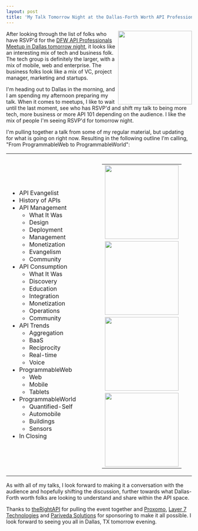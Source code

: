 ```yaml
---
layout: post
title: 'My Talk Tomorrow Night at the Dallas-Forth Worth API Professionals Meetup'
---
```

<p><a href="http://www.meetup.com/DFW-API-Professionals/events/115600132/" title="DFW API Professional Meetup Group"><img src="https://s3.amazonaws.com/kinlane-productions/events/dfw-api-meetup-group/dfw-api-meetup-group.jpeg" border="0" width="200" align="right" /></a></p>
<p>After looking through the list of folks who have RSVP'd for the <a href="http://www.meetup.com/DFW-API-Professionals/events/115600132/">DFW API Professionals Meetup in Dallas tomorrow night</a>, it looks like an interesting mix of tech and business folk.  The tech group is definitely the larger, with a mix of mobile, web and enterprise.  The business folks look like a mix of VC, project manager, marketing and startups.</p>
<p>I'm heading out to Dallas in the morning, and I am spending my afternoon preparing my talk.  When it comes to meetups, I like to wait until the last moment, see who has RSVP'd and shift my talk to being more tech, more business or more API 101 depending on the audience.   I like the mix of people I'm seeing RSVP'd for tomorrow night.</p>
<p>I'm pulling together a talk from some of my regular material, but updating for what is going on right now.  Resulting in the following outline I'm calling, "From ProgrammableWeb to ProgrammableWorld":</p>
<table cellspacing="2" cellpadding="5" width="100%">
<tbody>
<tr>
<td>
<ul class="mainlist">
<li>API Evangelist</li>
<li>History of APIs</li>
<li>API Management       
<ul class="mainlist">
<li>What It Was</li>
<li>Design</li>
<li>Deployment</li>
<li>Management</li>
<li>Monetization</li>
<li>Evangelism</li>
<li>Community</li>
</ul>
</li>
<li>API Consumption       
<ul class="mainlist">
<li>What It Was</li>
<li>Discovery</li>
<li>Education</li>
<li>Integration</li>
<li>Monetization</li>
<li>Operations</li>
<li>Community</li>
</ul>
</li>
<li>API Trends       
<ul class="mainlist">
<li>Aggregation</li>
<li>BaaS</li>
<li>Reciprocity</li>
<li>Real-time</li>
<li>Voice</li>
</ul>
</li>
<li>ProgrammableWeb       
<ul class="mainlist">
<li>Web</li>
<li>Mobile</li>
<li>Tablets</li>
</ul>
</li>
<li>ProgrammableWorld       
<ul class="mainlist">
<li>Quantified-Self</li>
<li>Automobile</li>
<li>Buildings</li>
<li>Sensors</li>
</ul>
</li>
<li>In Closing</li>
</ul>
</td>
<td width="33%" align="center" valign="top">
<table style="padding-right: 20px; padding-top: 10px;" cellspacing="10" cellpadding="10" width="100%">
<tbody>
<tr>
<td style="height: 150px;" align="center"><a href="http://www.therightapi.com/" target="_blank" title="TheRightAPI"><img src="http://kinlane-productions.s3.amazonaws.com/api-evangelist-site/company/therightapi-logo-2.png" border="0" width="200" /></a></td>
</tr>
<tr>
<td style="height: 150px;" align="center"><a href="http://www.proxomo.com/" target="_blank" title="Proxomo"><img src="http://kinlane-productions.s3.amazonaws.com/api-evangelist-site/serviceproviders/Proxomo-Logo.png" border="0" width="200" /></a></td>
</tr>
<tr>
<td style="height: 150px;" align="center"><a href="http://www.layer7tech.com/" target="_blank" title="Layer 7 Technologies"><img src="https://s3.amazonaws.com/kinlane-productions/api-service-providers/layer7-logo.png" border="0" width="200" /></a></td>
</tr>
<tr>
<td style="height: 150px;" align="center"><a href="http://www.parivedasolutions.com/" target="_blank" title="Pariveda Solutions"><img src="https://s3.amazonaws.com/kinlane-productions/pariveda-solutions-logo.png" border="0" width="200" /></a></td>
</tr>
</tbody>
</table>
</td>
</tr>
</tbody>
</table>
<p>As with all of my talks, I look forward to making it a conversation with the audience and hopefully shifting the discussion, further towards what Dallas-Forth worth folks are looking to understand and share within the API space.</p>
<p>Thanks to <a href="http://www.therightapi.com/">theRightAPI</a> for pulling the event together and <a href="http://www.proxomo.com/" title="BAaS">Proxomo</a>, <a href="http://www.layer7tech.com/" title="API Management">Layer 7 Technologies</a> and <a href="http://www.parivedasolutions.com/" title="Tech Efficiency and Innovation">Pariveda Solutions</a> for sponsoring to make it all possible.  I look forward to seeing you all in Dallas, TX tomorrow evening.</p>